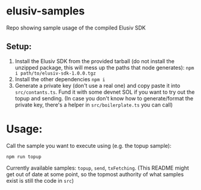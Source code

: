 # elusiv-samples
Repo showing sample usage of the compiled Elusiv SDK

## Setup:
1. Install the Elusiv SDK from the provided tarball (do not install the unzipped package, this will mess up the paths that node generates): 
`npm i path/to/elusiv-sdk-1.0.0.tgz`
2. Install the other dependencies
`npm i`
3. Generate a private key (don't use a real one) and copy paste it into `src/contants.ts`. Fund it with some devnet SOL if you want to try out the topup and sending. 
(In case you don't know how to generate/format the private key, there's a helper in `src/boilerplate.ts` you can call)

# Usage:
Call the sample you want to execute using (e.g. the topup sample):

`npm run topup`

Currently available samples: `topup`, `send`, `txFetching`. (This README might get out of date at some point, so the topmost authority of what samples exist is still the code in `src`)